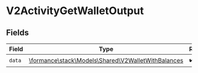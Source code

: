 # V2ActivityGetWalletOutput


## Fields

| Field                                                                                             | Type                                                                                              | Required                                                                                          | Description                                                                                       |
| ------------------------------------------------------------------------------------------------- | ------------------------------------------------------------------------------------------------- | ------------------------------------------------------------------------------------------------- | ------------------------------------------------------------------------------------------------- |
| `data`                                                                                            | [\formance\stack\Models\Shared\V2WalletWithBalances](../../Models/Shared/V2WalletWithBalances.md) | :heavy_check_mark:                                                                                | N/A                                                                                               |